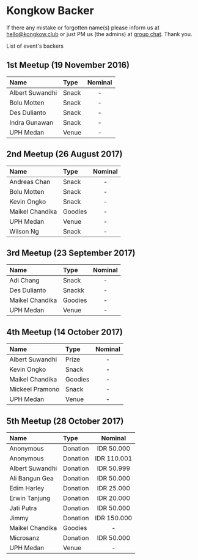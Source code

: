 # Kongkow Backer

If there any mistake or forgotten name(s) please inform us at hello@kongkow.club or just PM us (the admins) at [group chat](https://t.me/KongkowITMedan). Thank you.

List of event's backers

## 1st Meetup (19 November 2016)

| Name            | Type          | Nominal |
| :-------------- | :------------ | :-----: |
| Albert Suwandhi | Snack         | -       |
| Bolu Motten     | Snack         | -       |
| Des Dulianto    | Snack         | -       |
| Indra Gunawan   | Snack         | -       |
| UPH Medan       | Venue         | -       |

## 2nd Meetup (26 August 2017)

| Name            | Type    | Nominal |
| :-------------- | :------ | :-----: |
| Andreas Chan    | Snack   | -       |
| Bolu Motten     | Snack   | -       |
| Kevin Ongko     | Snack   | -       |
| Maikel Chandika | Goodies | -       |
| UPH Medan       | Venue   | -       |
| Wilson Ng       | Snack   | -       |

## 3rd Meetup (23 September 2017)

| Name            | Type    | Nominal |
| :-------------- | :------ | :-----: |
| Adi Chang       | Snack   | -       |
| Des Dulianto    | Snackk  | -       |
| Maikel Chandika | Goodies | -       |
| UPH Medan       | Venue   | -       |
 
## 4th Meetup (14 October 2017)

| Name            | Type    | Nominal   |
| :-------------- | :------ | :-------: |
| Albert Suwandhi | Prize   | -         |
| Kevin Ongko     | Snack   | -         |
| Maikel Chandika | Goodies | -         |
| Mickeel Pramono | Snack   | -         |
| UPH Medan       | Venue   | -         |

## 5th Meetup (28 October 2017)

| Name            | Type     | Nominal     |
| :-------------- | :------- | :---------: |
| Anonymous       | Donation | IDR  50.000 |
| Anonymous       | Donation | IDR 110.001 |
| Albert Suwandhi | Donation | IDR  50.999 |
| Ali Bangun Gea  | Donation | IDR  50.000 |
| Edim Harley     | Donation | IDR  25.000 |
| Erwin Tanjung   | Donation | IDR  20.000 |
| Jati Putra      | Donation | IDR  50.000 |
| Jimmy           | Donation | IDR 150.000 |
| Maikel Chandika | Goodies  | -           |
| Microsanz       | Donation | IDR  50.000 |
| UPH Medan       | Venue    | -           |
